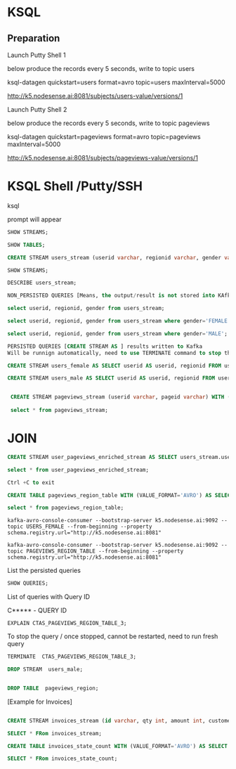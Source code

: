 
# KSQL 

## Preparation

Launch Putty Shell 1

below produce the records every 5 seconds, write to topic users

ksql-datagen quickstart=users format=avro topic=users maxInterval=5000


http://k5.nodesense.ai:8081/subjects/users-value/versions/1

Launch Putty Shell 2

below produce the records every 5 seconds, write to topic pageviews


ksql-datagen quickstart=pageviews format=avro topic=pageviews maxInterval=5000

http://k5.nodesense.ai:8081/subjects/pageviews-value/versions/1

# KSQL Shell /Putty/SSH

ksql 

prompt will appear

```sql
SHOW STREAMS;

SHOW TABLES;

CREATE STREAM users_stream (userid varchar, regionid varchar, gender varchar) WITH (kafka_topic='users', value_format='AVRO');

SHOW STREAMS;

DESCRIBE users_stream;

NON_PERSISTED QUERIES [Means, the output/result is not stored into KAfka Brokers]

select userid, regionid, gender from users_stream;

select userid, regionid, gender from users_stream where gender='FEMALE';

select userid, regionid, gender from users_stream where gender='MALE';

PERSISTED QUERIES [CREATE STREAM AS ] results written to Kafka
Will be runnign automatically, need to use TERMINATE command to stop them

CREATE STREAM users_female AS SELECT userid AS userid, regionid FROM users_stream where gender='FEMALE';

CREATE STREAM users_male AS SELECT userid AS userid, regionid FROM users_stream where gender='MALE';


 CREATE STREAM pageviews_stream (userid varchar, pageid varchar) WITH (kafka_topic='pageviews', value_format='AVRO');
 
 select * from pageviews_stream;

```

# JOIN

```sql
CREATE STREAM user_pageviews_enriched_stream AS SELECT users_stream.userid AS userid, pageid, regionid, gender FROM pageviews_stream LEFT JOIN users_stream WITHIN 1 HOURS ON pageviews_stream.userid = users_stream.userid;

select * from user_pageviews_enriched_stream;

Ctrl +C to exit

CREATE TABLE pageviews_region_table WITH (VALUE_FORMAT='AVRO') AS SELECT gender, regionid, COUNT() AS numusers FROM user_pageviews_enriched_stream WINDOW TUMBLING (size 60 second) GROUP BY gender, regionid HAVING COUNT() >= 1;

select * from pageviews_region_table;

```

    kafka-avro-console-consumer --bootstrap-server k5.nodesense.ai:9092 --topic USERS_FEMALE --from-beginning --property schema.registry.url="http://k5.nodesense.ai:8081"

    kafka-avro-console-consumer --bootstrap-server k5.nodesense.ai:9092 --topic PAGEVIEWS_REGION_TABLE --from-beginning --property schema.registry.url="http://k5.nodesense.ai:8081"


List the persisted queries

```sql
SHOW QUERIES;
```

List of queries with Query ID



C***** - QUERY ID

```
EXPLAIN CTAS_PAGEVIEWS_REGION_TABLE_3; 
```

To stop the query / once stopped, cannot be restarted, need to run fresh query

```SQL
TERMINATE  CTAS_PAGEVIEWS_REGION_TABLE_3;

DROP STREAM  users_male; 


DROP TABLE  pageviews_region;
```
 

[Example for Invoices]
 
```SQL

CREATE STREAM invoices_stream (id varchar, qty int, amount int, customerId varchar, state varchar, country varchar) WITH (kafka_topic='invoices', value_format='AVRO');

SELECT * FRom invoices_stream;

CREATE TABLE invoices_state_count WITH (VALUE_FORMAT='AVRO') AS SELECT state,  COUNT() AS numorders FROM invoices_stream WINDOW TUMBLING (size 60 second) GROUP BY state  HAVING COUNT() >= 1;

SELECT * FRom invoices_state_count;
 
```
